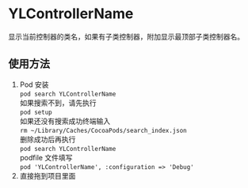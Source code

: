 # YLControllerName
显示当前控制器的类名，如果有子类控制器，附加显示最顶部子类控制器名。
## 使用方法 
1. Pod 安装  
`pod search YLControllerName`  
如果搜索不到，请先执行  
`pod setup`  
如果还没有搜索成功终端输入  
`rm ~/Library/Caches/CocoaPods/search_index.json`   
删除成功后再执行  
`pod search YLControllerName`  
podfile 文件填写  
`pod 'YLControllerName', :configuration => 'Debug'`  
2. 直接拖到项目里面
